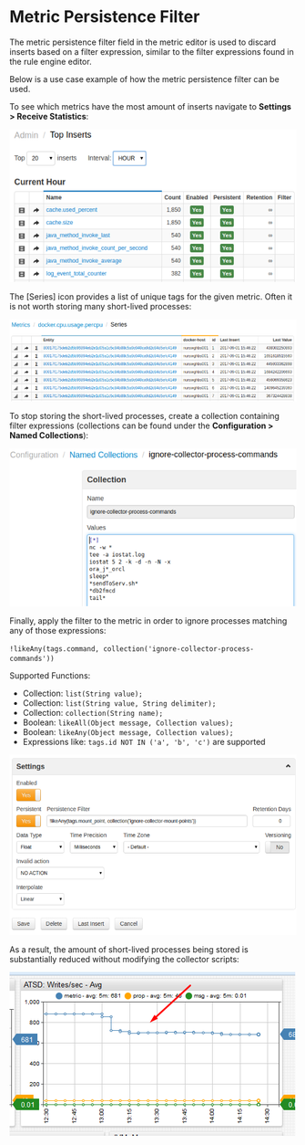 # Metric Persistence Filter


The metric persistence filter field in the metric editor is used to discard
inserts based on a filter expression, similar to the filter expressions
found in the rule engine editor.

Below is a use case example of how the metric persistence filter can be
used.

To see which metrics have the most amount of inserts navigate to **Settings > Receive Statistics**:

![](images/top_hourly_metrics.png "top_hourly_metrics")

The [Series] icon provides a list of unique tags for the given metric. Often it is not worth storing many short-lived processes:

![](images/series.png)

To stop storing the short-lived processes, create a collection
containing filter expressions (collections can be found under the **Configuration > Named Collections**):

![](images/names_collections_new.png "names_collections")

Finally, apply the filter to the metric in order to ignore processes
matching any of those expressions:

`!likeAny(tags.command, collection('ignore-collector-process-commands'))`

Supported Functions:

-   Collection: `list(String value);`
-   Collection: `list(String value, String delimiter);`
-   Collection: `collection(String name);`
-   Boolean: `likeAll(Object message, Collection values);`
-   Boolean: `likeAny(Object message, Collection values);`
-   Expressions like: `tags.id NOT IN ('a', 'b', 'c')` are supported

![](images/disk_used.png "screenshot_4_1421925441")

As a result, the amount of short-lived processes being stored is
substantially reduced without modifying the collector scripts:

![](images/screenshot_5_1421925689.png "screenshot_5_1421925689")
